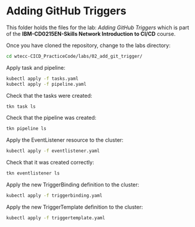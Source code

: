 # Adding GitHub Triggers

This folder holds the files for the lab: _Adding GitHub Triggers_ which is part of the **IBM-CD0215EN-Skills Network Introduction to CI/CD** course.



Once you have cloned the repository, change to the labs directory:
```bash
cd wtecc-CICD_PracticeCode/labs/02_add_git_trigger/
```

Apply task and pipeline:
```bash
kubectl apply -f tasks.yaml
kubectl apply -f pipeline.yaml
```

Check that the tasks were created:
```bash
tkn task ls
```

Check that the pipeline was created:
```bash
tkn pipeline ls
```

Apply the EventListener resource to the cluster:
```bash
kubectl apply -f eventlistener.yaml
```

Check that it was created correctly:
```bash
tkn eventlistener ls
```

Apply the new TriggerBinding definition to the cluster:
```bash
kubectl apply -f triggerbinding.yaml
```

Apply the new TriggerTemplate definition to the cluster:
```bash
kubectl apply -f triggertemplate.yaml
```